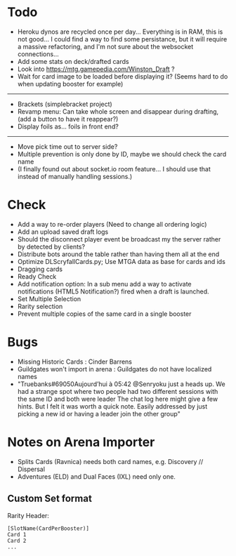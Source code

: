 # Todo
 * Heroku dynos are recycled once per day... Everything is in RAM, this is not good... I could find a way to find some persistance, but it will require a massive refactoring, and I'm not sure about the websocket connections...
 * Add some stats on deck/drafted cards
 * Look into https://mtg.gamepedia.com/Winston_Draft ?
 * Wait for card image to be loaded before displaying it? (Seems hard to do when updating booster for example)
 -----
 * Brackets (simplebracket project)
 * Revamp menu: Can take whole screen and disappear during drafting, (add a button to have it reappear?)
 * Display foils as... foils in front end?
 -----
 * Move pick time out to server side?
 * Multiple prevention is only done by ID, maybe we should check the card name
 * (I finally found out about socket.io room feature... I should use that instead of manually handling sessions.)

# Check
 * Add a way to re-order players (Need to change all ordering logic)
 * Add an upload saved draft logs
 * Should the disconnect player event be broadcast my the server rather by detected by clients?
 * Distribute bots around the table rather than having them all at the end
 * Optimize DLScryfallCards.py; Use MTGA data as base for cards and ids
 * Dragging cards
 * Ready Check
 * Add notification option: In a sub menu add a way to activate notifications (HTML5 Notification?) fired when a draft is launched.
 * Set Multiple Selection
 * Rarity selection
 * Prevent multiple copies of the same card in a single booster
 
# Bugs
 * Missing Historic Cards : Cinder Barrens
 * Guildgates won't import in arena : Guildgates do not have localized names 
 * "Truebanks#69050Aujourd’hui à 05:42
@Senryoku  just a heads up. We had a strange spot where two people had two different sessions with the same ID and both were leader
The chat log here might give a few hints. But I felt it was worth a quick note. Easily addressed by just picking a new id or having a leader join the other group"
 
# Notes on Arena Importer
 * Splits Cards (Ravnica) needs both card names, e.g. Discovery // Dispersal
 * Adventures (ELD) and Dual Faces (IXL) need only one.

## Custom Set format
Rarity Header: 
```
[SlotName(CardPerBooster)]
Card 1
Card 2
...
```